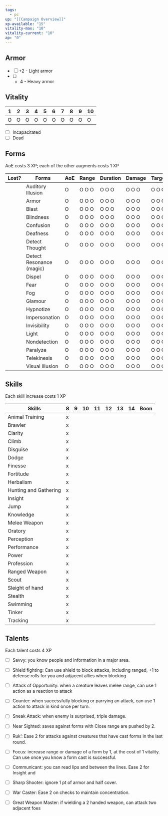 ```yaml
---
tags:
  - pc
up: "[[Campaign Overview]]"
xp-available: "15"
vitality-max: "10"
vitality-current: "10"
ap: "0"
---
```

## Armor

- [ ] +2 - Light armor
- [ ] + 4 - Heavy armor

## Vitality

| 1   | 2   | 3   | 4   | 5   | 6   | 7   | 8   | 9   | 10  |
| --- | --- | --- | --- | --- | --- | --- | --- | --- | --- |
| O   | O   | O   | O   | O   | O   | O   | O   | O   | O   |

- [ ] Incapacitated
- [ ] Dead

## Forms

AoE costs 3 XP; each of the other augments costs 1 XP

| Lost? | Forms                    | AoE | Range | Duration | Damage | Targets |
| ----- | ------------------------ | --- | ----- | -------- | ------ | ------- |
|       | Auditory Illusion        | O   | O O O | O O O    | O O O  | O O O   |
|       | Armor                    | O   | O O O | O O O    | O O O  | O O O   |
|       | Blast                    | O   | O O O | O O O    | O O O  | O O O   |
|       | Blindness                | O   | O O O | O O O    | O O O  | O O O   |
|       | Confusion                | O   | O O O | O O O    | O O O  | O O O   |
|       | Deafness                 | O   | O O O | O O O    | O O O  | O O O   |
|       | Detect Thought           | O   | O O O | O O O    | O O O  | O O O   |
|       | Detect Resonance (magic) | O   | O O O | O O O    | O O O  | O O O   |
|       | Dispel                   | O   | O O O | O O O    | O O O  | O O O   |
|       | Fear                     | O   | O O O | O O O    | O O O  | O O O   |
|       | Fog                      | O   | O O O | O O O    | O O O  | O O O   |
|       | Glamour                  | O   | O O O | O O O    | O O O  | O O O   |
|       | Hypnotize                | O   | O O O | O O O    | O O O  | O O O   |
|       | Impersonation            | O   | O O O | O O O    | O O O  | O O O   |
|       | Invisibility             | O   | O O O | O O O    | O O O  | O O O   |
|       | Light                    | O   | O O O | O O O    | O O O  | O O O   |
|       | Nondetection             | O   | O O O | O O O    | O O O  | O O O   |
|       | Paralyze                 | O   | O O O | O O O    | O O O  | O O O   |
|       | Telekinesis              | O   | O O O | O O O    | O O O  | O O O   |
|       | Visual Illusion          | O   | O O O | O O O    | O O O  | O O O   |


## Skills

Each skill increase costs 1 XP

| Skills                | 8   | 9   | 10  | 11  | 12  | 13  | 14  | Boon |
| --------------------- | --- | --- | --- | --- | --- | --- | --- | ---- |
| Animal Training       | x   |     |     |     |     |     |     |      |
| Brawler               | x   |     |     |     |     |     |     |      |
| Clarity               | x   |     |     |     |     |     |     |      |
| Climb                 | x   |     |     |     |     |     |     |      |
| Disguise              | x   |     |     |     |     |     |     |      |
| Dodge                 | x   |     |     |     |     |     |     |      |
| Finesse               | x   |     |     |     |     |     |     |      |
| Fortitude             | x   |     |     |     |     |     |     |      |
| Herbalism             | x   |     |     |     |     |     |     |      |
| Hunting and Gathering | x   |     |     |     |     |     |     |      |
| Insight               | x   |     |     |     |     |     |     |      |
| Jump                  | x   |     |     |     |     |     |     |      |
| Knowledge             | x   |     |     |     |     |     |     |      |
| Melee Weapon          | x   |     |     |     |     |     |     |      |
| Oratory               | x   |     |     |     |     |     |     |      |
| Perception            | x   |     |     |     |     |     |     |      |
| Performance           | x   |     |     |     |     |     |     |      |
| Power                 | x   |     |     |     |     |     |     |      |
| Profession            | x   |     |     |     |     |     |     |      |
| Ranged Weapon         | x   |     |     |     |     |     |     |      |
| Scout                 | x   |     |     |     |     |     |     |      |
| Sleight of hand       | x   |     |     |     |     |     |     |      |
| Stealth               | x   |     |     |     |     |     |     |      |
| Swimming              | x   |     |     |     |     |     |     |      |
| Tinker                | x   |     |     |     |     |     |     |      |
| Tracking              | x   |     |     |     |     |     |     |      |

## Talents

Each talent costs 4 XP

- [ ] Savvy: you know people and information in a major area.
- [ ] Shield fighting: Can use shield to block attacks, including ranged, +1 to defense rolls for you and adjacent allies when blocking
- [ ] Attack of Opportunity: when a creature leaves melee range, can use 1 action as a reaction to attack
- [ ] Counter: when successfully blocking or parrying an attack, can use 1 action to attack in kind once per turn.
- [ ] Sneak Attack: when enemy is surprised, triple damage.
- [ ] Near Sighted: saves against forms with Close range are pushed by 2.
- [ ] Ruk’: Ease 2 for attacks against creatures that have cast forms in the last round.
- [ ] Focus: increase range or damage of a form by 1, at the cost of 1 vitality. Can use once you know a form cast is successful.
- [ ] Communicant: you can read lips and between the lines. Ease 2 for Insight and 
- [ ] Sharp Shooter: ignore 1 pt of armor and half cover. 
- [ ] War Caster: Ease 2 on checks to maintain concentration.
- [ ] Great Weapon Master: if wielding a 2 handed weapon, can attack two adjacent foes


